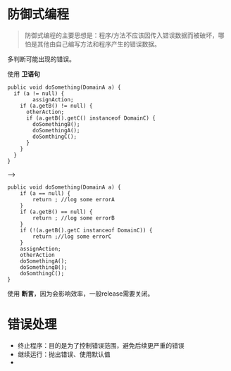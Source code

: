 # 防御式编程

> 防御式编程的主要思想是：程序/方法不应该因传入错误数据而被破坏，哪怕是其他由自己编写方法和程序产生的错误数据。

多判断可能出现的错误。

使用 **卫语句**

```
public void doSomething(DomainA a) {
  if (a != null) {
        assignAction;
    if (a.getB() != null) {
      otherAction;
      if (a.getB().getC() instanceof DomainC) {
        doSomethingB();
        doSomethingA();
        doSomthingC();
      }
    }
  }
}
```

-->

```
public void doSomething(DomainA a) {
    if (a == null) {
        return ; //log some errorA
    }
    if (a.getB() == null) {
        return ; //log some errorB
    }
    if (!(a.getB().getC instanceof DomainC)) {
        return ;//log some errorC
    }
    assignAction;
    otherAction
    doSomethingA();
    doSomethingB();
    doSomthingC();
}
```

使用 **断言**，因为会影响效率，一般release需要关闭。

# 错误处理

- 终止程序：目的是为了控制错误范围，避免后续更严重的错误
- 继续运行：抛出错误、使用默认值
-
